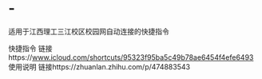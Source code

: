 # -
适用于江西理工三江校区校园网自动连接的快捷指令

快捷指令 链接https://www.icloud.com/shortcuts/95323f95ba5c49b78ae6454f4efe6493
使用说明 链接https://zhuanlan.zhihu.com/p/474883543

